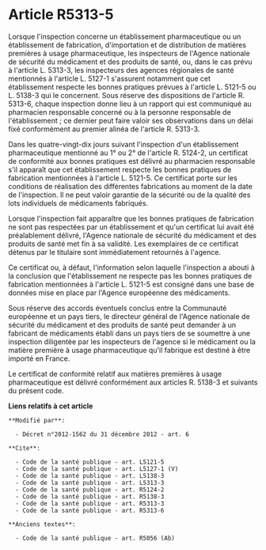 # Article R5313-5

Lorsque l'inspection concerne un établissement pharmaceutique ou un établissement de fabrication, d'importation et de
distribution de matières premières à usage pharmaceutique, les inspecteurs de l'Agence nationale de sécurité du médicament et
des produits de santé, ou, dans le cas prévu à l'article L. 5313-3, les inspecteurs des agences régionales de santé
mentionnés à l'article L. 5127-1 s'assurent notamment que cet établissement respecte les bonnes pratiques prévues à l'article
L. 5121-5 ou L. 5138-3 qui le concernent. Sous réserve des dispositions de l'article R. 5313-6, chaque inspection donne lieu
à un rapport qui est communiqué au pharmacien responsable concerné ou à la personne responsable de l'établissement ; ce
dernier peut faire valoir ses observations dans un délai fixé conformément au premier alinéa de l'article R. 5313-3. 

Dans les quatre-vingt-dix jours suivant l'inspection d'un établissement pharmaceutique mentionné au 1° ou 2° de l'article R.
5124-2, un certificat de conformité aux bonnes pratiques est délivré au pharmacien responsable s'il apparaît que cet
établissement respecte les bonnes pratiques de fabrication mentionnées à l'article L. 5121-5. Ce certificat porte sur les
conditions de réalisation des différentes fabrications au moment de la date de l'inspection. Il ne peut valoir garantie de la
sécurité ou de la qualité des lots individuels de médicaments fabriqués. 

Lorsque l'inspection fait apparaître que les bonnes pratiques de fabrication ne sont pas respectées par un établissement et
qu'un certificat lui avait été préalablement délivré, l'Agence nationale de sécurité du médicament et des produits de santé
met fin à sa validité. Les exemplaires de ce certificat détenus par le titulaire sont immédiatement retournés à l'agence. 

Ce certificat ou, à défaut, l'information selon laquelle l'inspection a abouti à la conclusion que l'établissement ne
respecte pas les bonnes pratiques de fabrication mentionnées à l'article L. 5121-5 est consigné dans une base de données mise
en place par l'Agence européenne des médicaments. 

Sous réserve des accords éventuels conclus entre la Communauté européenne et un pays tiers, le directeur général de l'Agence
nationale de sécurité du médicament et des produits de santé peut demander à un fabricant de médicaments établi dans un pays
tiers de se soumettre à une inspection diligentée par les inspecteurs de l'agence si le médicament ou la matière première à
usage pharmaceutique qu'il fabrique est destiné à être importé en France. 

Le certificat de conformité relatif aux matières premières à usage pharmaceutique est délivré conformément aux articles R.
5138-3 et suivants du présent code.

**Liens relatifs à cet article**

	**Modifié par**:

	  - Décret n°2012-1562 du 31 décembre 2012 - art. 6

	**Cite**:

	  - Code de la santé publique - art. L5121-5
	  - Code de la santé publique - art. L5127-1 (V)
	  - Code de la santé publique - art. L5138-3
	  - Code de la santé publique - art. L5313-3
	  - Code de la santé publique - art. R5124-2
	  - Code de la santé publique - art. R5138-3
	  - Code de la santé publique - art. R5313-3
	  - Code de la santé publique - art. R5313-6

	**Anciens textes**:

	  - Code de la santé publique - art. R5056 (Ab)
